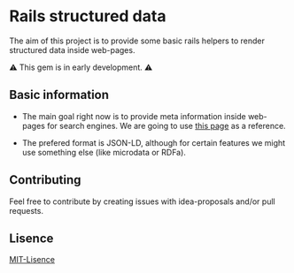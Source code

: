 # Rails structured data

The aim of this project is to provide some basic rails helpers to render structured data inside web-pages.

:warning: This gem is in early development. :warning:

## Basic information

* The main goal right now is to provide meta information inside web-pages for search engines. We are going to use [this page](https://developers.google.com/search/docs/guides/intro-structured-data) as a reference.

* The prefered format is JSON-LD, although for certain features we might use something else (like microdata or RDFa).

## Contributing

Feel free to contribute by creating issues with idea-proposals and/or pull requests.

## Lisence

[MIT-Lisence](https://github.com/endenis/rails_structured_data/blob/master/MIT-LICENSE)